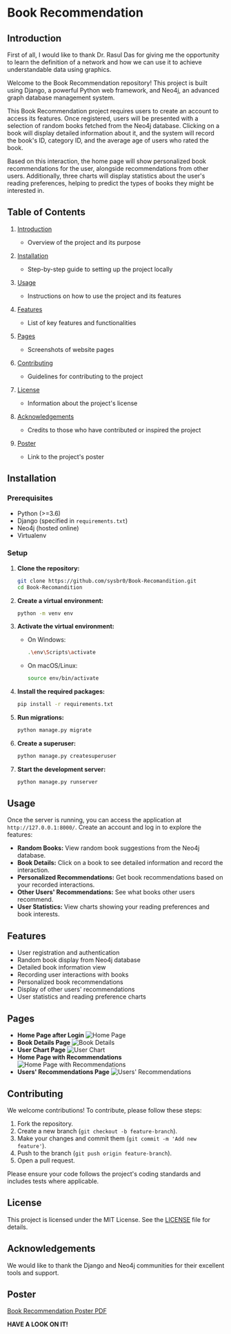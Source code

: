 # Book Recommendation

## Introduction
First of all, I would like to thank Dr. Rasul Das for giving me the opportunity to learn the definition of a network and how we can use it to achieve understandable data using graphics.

Welcome to the Book Recommendation repository! This project is built using Django, a powerful Python web framework, and Neo4j, an advanced graph database management system.

This Book Recommendation project requires users to create an account to access its features. Once registered, users will be presented with a selection of random books fetched from the Neo4j database. Clicking on a book will display detailed information about it, and the system will record the book's ID, category ID, and the average age of users who rated the book.

Based on this interaction, the home page will show personalized book recommendations for the user, alongside recommendations from other users. Additionally, three charts will display statistics about the user's reading preferences, helping to predict the types of books they might be interested in.

## Table of Contents
1. [Introduction](#introduction)
   - Overview of the project and its purpose

2. [Installation](#installation)
   - Step-by-step guide to setting up the project locally

3. [Usage](#usage)
   - Instructions on how to use the project and its features

4. [Features](#features)
   - List of key features and functionalities

5. [Pages](#pages)
   - Screenshots of website pages

6. [Contributing](#contributing)
   - Guidelines for contributing to the project

7. [License](#license)
   - Information about the project's license

8. [Acknowledgements](#acknowledgements)
   - Credits to those who have contributed or inspired the project

9. [Poster](#poster)
   - Link to the project's poster

## Installation

### Prerequisites
- Python (>=3.6)
- Django (specified in `requirements.txt`)
- Neo4j (hosted online)
- Virtualenv

### Setup

1. **Clone the repository:**
    ```bash
    git clone https://github.com/sysbr0/Book-Recomandition.git
    cd Book-Recomandition
    ```

2. **Create a virtual environment:**
    ```bash
    python -m venv env
    ```

3. **Activate the virtual environment:**
    - On Windows:
        ```bash
        .\env\Scripts\activate
        ```
    - On macOS/Linux:
        ```bash
        source env/bin/activate
        ```

4. **Install the required packages:**
    ```bash
    pip install -r requirements.txt
    ```

5. **Run migrations:**
    ```bash
    python manage.py migrate
    ```

6. **Create a superuser:**
    ```bash
    python manage.py createsuperuser
    ```

7. **Start the development server:**
    ```bash
    python manage.py runserver
    ```

## Usage
Once the server is running, you can access the application at `http://127.0.0.1:8000/`. Create an account and log in to explore the features:
- **Random Books:** View random book suggestions from the Neo4j database.
- **Book Details:** Click on a book to see detailed information and record the interaction.
- **Personalized Recommendations:** Get book recommendations based on your recorded interactions.
- **Other Users' Recommendations:** See what books other users recommend.
- **User Statistics:** View charts showing your reading preferences and book interests.

## Features
- User registration and authentication
- Random book display from Neo4j database
- Detailed book information view
- Recording user interactions with books
- Personalized book recommendations
- Display of other users' recommendations
- User statistics and reading preference charts

## Pages
- **Home Page after Login**
  ![Home Page](https://github.com/sysbr0/send_email/assets/112288155/01f15f8d-7cba-4d8b-b959-123f467b8595)
- **Book Details Page**
  ![Book Details](https://github.com/sysbr0/send_email/assets/112288155/bcefea85-c949-45f6-8402-a3e4bf555e57)
- **User Chart Page**
  ![User Chart](https://github.com/sysbr0/send_email/assets/112288155/ae9a778c-fd8f-4801-834f-29eeab1fca90)
- **Home Page with Recommendations**
  ![Home Page with Recommendations](https://github.com/sysbr0/send_email/assets/112288155/8d3c8214-1013-4548-ae19-9069b6087b37)
- **Users' Recommendations Page**
  ![Users' Recommendations](https://github.com/sysbr0/send_email/assets/112288155/f575d881-9bf1-4265-a90c-28fa7a9cfc3e)

## Contributing
We welcome contributions! To contribute, please follow these steps:
1. Fork the repository.
2. Create a new branch (`git checkout -b feature-branch`).
3. Make your changes and commit them (`git commit -m 'Add new feature'`).
4. Push to the branch (`git push origin feature-branch`).
5. Open a pull request.

Please ensure your code follows the project's coding standards and includes tests where applicable.

## License
This project is licensed under the MIT License. See the [LICENSE](LICENSE) file for details.

## Acknowledgements
We would like to thank the Django and Neo4j communities for their excellent tools and support.

## Poster
[Book Recommendation Poster PDF](https://github.com/user-attachments/files/15855509/PlantillaA2Poster.-.Compatibility.Mode.pdf)

**HAVE A LOOK ON IT!**
